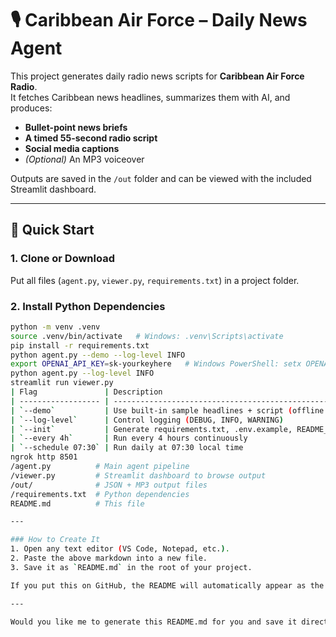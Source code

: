 # 🎙️ Caribbean Air Force – Daily News Agent

This project generates daily radio news scripts for **Caribbean Air Force Radio**.  
It fetches Caribbean news headlines, summarizes them with AI, and produces:

- **Bullet-point news briefs**
- **A timed 55-second radio script**
- **Social media captions**
- *(Optional)* An MP3 voiceover

Outputs are saved in the `/out` folder and can be viewed with the included Streamlit dashboard.

---

## 🚀 Quick Start

### 1. Clone or Download
Put all files (`agent.py`, `viewer.py`, `requirements.txt`) in a project folder.

### 2. Install Python Dependencies
```bash
python -m venv .venv
source .venv/bin/activate   # Windows: .venv\Scripts\activate
pip install -r requirements.txt
python agent.py --demo --log-level INFO
export OPENAI_API_KEY=sk-yourkeyhere   # Windows PowerShell: setx OPENAI_API_KEY "sk-..."
python agent.py --log-level INFO
streamlit run viewer.py
| Flag               | Description                                                |
| ------------------ | ---------------------------------------------------------- |
| `--demo`           | Use built-in sample headlines + script (offline safe)      |
| `--log-level`      | Control logging (DEBUG, INFO, WARNING)                     |
| `--init`           | Generate requirements.txt, .env.example, README_LAUNCH.txt |
| `--every 4h`       | Run every 4 hours continuously                             |
| `--schedule 07:30` | Run daily at 07:30 local time                              |
ngrok http 8501
/agent.py          # Main agent pipeline
/viewer.py         # Streamlit dashboard to browse output
/out/              # JSON + MP3 output files
/requirements.txt  # Python dependencies
README.md          # This file

---

### How to Create It
1. Open any text editor (VS Code, Notepad, etc.).
2. Paste the above markdown into a new file.
3. Save it as `README.md` in the root of your project.

If you put this on GitHub, the README will automatically appear as the project homepage.

---

Would you like me to generate this README.md for you and save it directly to your project folder (next to `agent.py` and `viewer.py`) so it’s ready to commit or share?
